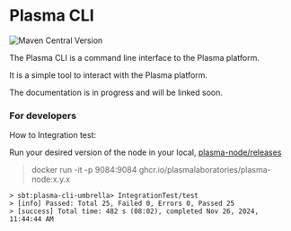 # Plasma CLI

![Maven Central Version](https://img.shields.io/maven-central/v/org.plasmalabs/plasma-cli_2.13?link=https%3A%2F%2Fs01.oss.sonatype.org%2F%23nexus-search%3Bgav~org.plasmalabs~plasma-cli_2.13~~~~kw%2Cversionexpand)

The Plasma CLI is a command line interface to the Plasma platform. 

It is a simple tool to interact with the Plasma platform.

The documentation is in progress and will be linked soon.


### For developers


How to Integration test:

Run your desired version of the node in your local, [plasma-node/releases](https://github.com/PlasmaLaboratories/plasma-node/releases)

> docker run -it -p 9084:9084  ghcr.io/plasmalaboratories/plasma-node:x.y.x

```sbtShell
> sbt:plasma-cli-umbrella> IntegrationTest/test
> [info] Passed: Total 25, Failed 0, Errors 0, Passed 25
> [success] Total time: 482 s (08:02), completed Nov 26, 2024, 11:44:44 AM
```